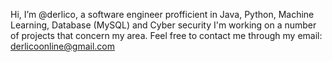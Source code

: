 Hi, I’m @derlico, a software engineer profficient in Java, Python, Machine Learning, Database (MySQL) and Cyber security 
I'm working on a number of projects that concern my area.
Feel free to contact me through my email: derlicoonline@gmail.com
